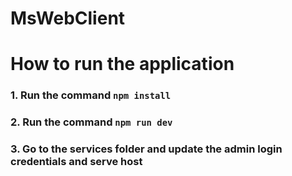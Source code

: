 # MsWebClient

# How to run the application
### 1. Run the command ```npm install```
### 2. Run the command ```npm run dev```
### 3. Go to the services folder and update the admin login credentials and serve host